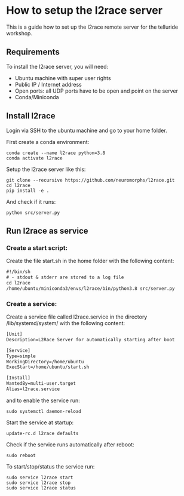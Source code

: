 # How to setup the l2race server
This is a guide how to set up the l2race remote server for the telluride workshop.

## Requirements
To install the l2race server, you will need:
- Ubuntu machine with super user rights
- Public IP / Internet address
- Open ports: all UDP ports have to be open and point on the server
- Conda/Miniconda


## Install l2race
Login via SSH to the ubuntu machine and go to your home folder. 

First create a conda environment:
```shell script
conda create --name l2race python=3.8
conda activate l2race
```


Setup the l2race server like this:

```shell script
git clone --recursive https://github.com/neuromorphs/l2race.git
cd l2race
pip install -e .
```

And check if it runs:
```shell script
python src/server.py
```




## Run l2race as service

### Create a start script:
Create the file start.sh in the home folder with the following content:

```txt
#!/bin/sh
# - stdout & stderr are stored to a log file
cd l2race
/home/ubuntu/miniconda3/envs/l2race/bin/python3.8 src/server.py
```


### Create a service:

Create a service file called l2race.service in the directory /lib/systemd/system/
with the following content:
```txt
[Unit]
Description=L2Race Server for automatically starting after boot

[Service]
Type=simple
WorkingDirectory=/home/ubuntu
ExecStart=/home/ubuntu/start.sh

[Install]
WantedBy=multi-user.target
Alias=l2race.service
```

and to enable the service run:
```shell script
sudo systemctl daemon-reload
```

Start the service at startup:
```shell script
update-rc.d l2race defaults
```

Check if the service runs automatically after reboot:
```shell script
sudo reboot
```


To start/stop/status the service run:
```shell script
sudo service l2race start
sudo service l2race stop
sudo service l2race status
```
